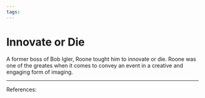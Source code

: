 ```yaml
--- 
tags:
---
```


# Innovate or Die

A former boss of Bob Igler, Roone tought him to innovate or die. Roone was one of the greates when it comes to convey an event in a creative and engaging form of imaging.

---
References:
